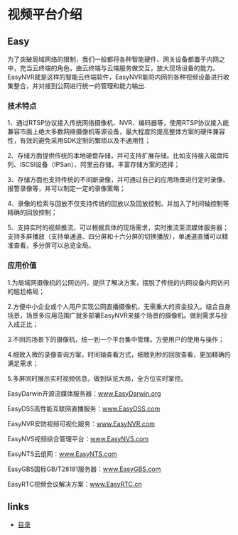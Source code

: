 # 视频平台介绍


## <a id="1">Easy</a>
为了突破局域网络的限制，我们一般都将各种智能硬件、网关设备都置于内网之中，充当云终端的角色，由云终端与云端服务做交互，放大现场设备的能力。EasyNVR就是这样的智能云终端软件，EasyNVR能将内网的各种视频设备进行收集整合，并对接到公网进行统一的管理和能力输出.

### 技术特点
1、通过RTSP协议接入传统网络摄像机、NVR、编码器等，使用RTSP协议接入能兼容市面上绝大多数网络摄像机等源设备，最大程度的提高整体方案的硬件兼容性，有效的避免采用SDK定制的繁琐以及不通用性；

2、存储方面提供传统的本地硬盘存储，并可支持扩展存储。比如支持接入磁盘阵列、iSCSI设备（IPSan）、阿里云存储，丰富存储方案的选择；

3、存储方面也支持传统的不间断录像，并可通过自己的应用场景进行定时录像、报警录像等，并可以制定一定的录像策略；

4、录像的检索与回放不仅支持传统的回放以及回放控制，并加入了时间轴控制等精确的回放控制；

5、支持实时的视频推流，可以根据具体的现场需求，实时推流至流媒体服务器；支持多屏播放（支持单通道、四分屏和十六分屏的切换播放），单通道直播可以精准查看，多分屏可以总览全局。

### 应用价值
1.为局域网摄像机的公网访问，提供了解决方案，摆脱了传统的内网设备内网访问的尴尬格局；

2.方便中小企业或个人用户实现公网直播摄像机，无需重大的资金投入。结合自身场景，场景多应用范围广就多部署EasyNVR来接个场景的摄像机。做到需求与投入成正比；

3.不同的场景下的摄像机，统一到一个平台集中管理。方便用户的使用与操作；

4.细致入微的录像查询方案，时间轴查看方式，细致到秒的回放查看，更加精确的满足需求；

5.多屏同时展示实时视频信息，做到纵览大局，全方位实时掌控。


EasyDarwin开源流媒体服务器：www.EasyDarwin.org

EasyDSS高性能互联网直播服务：www.EasyDSS.com

EasyNVR安防视频可视化服务：www.EasyNVR.com

EasyNVS视频综合管理平台：www.EasyNVS.com

EasyNTS云组网：www.EasyNTS.com

EasyGBS国标GB/T28181服务器：www.EasyGBS.com

EasyRTC视频会议解决方案：www.EasyRTC.cn

## links
  * [目录](<目录.md>)